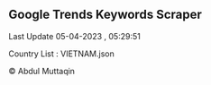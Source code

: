 

## Google Trends Keywords Scraper 
 
Last Update 05-04-2023 , 05:29:51

Country List :
VIETNAM.json



© Abdul Muttaqin 
